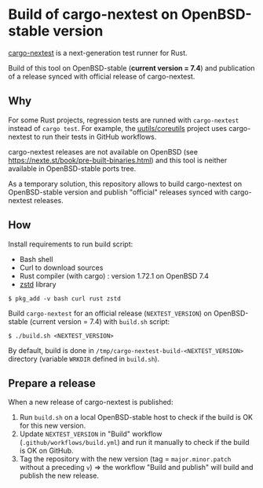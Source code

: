 # Build of cargo-nextest on OpenBSD-stable version

[cargo-nextest](https://github.com/nextest-rs/nextest) is a next-generation test runner for Rust.

Build of this tool on OpenBSD-stable (**current version = 7.4**) and publication
of a release synced with official release of cargo-nextest.

## Why

For some Rust projects, regression tests are runned with `cargo-nextest` instead
of `cargo test`. For example, the [uutils/coreutils](https://github.com/uutils/coreutils) project uses
cargo-nextest to run their tests in GitHub workflows.

cargo-nextest releases are not available on OpenBSD (see
https://nexte.st/book/pre-built-binaries.html) and this tool is neither
available in OpenBSD-stable ports tree.

As a temporary solution, this repository allows to build cargo-nextest on
OpenBSD-stable version and publish "official" releases synced with cargo-nextest
releases.

## How

Install requirements to run build script:

  * Bash shell
  * Curl to download sources
  * Rust compiler (with cargo) : version 1.72.1 on OpenBSD 7.4
  * [zstd](https://facebook.github.io/zstd/) library

```shell
$ pkg_add -v bash curl rust zstd
```

Build `cargo-nextest` for an official release (`NEXTEST_VERSION`) on
OpenBSD-stable (current version = 7.4) with `build.sh` script:

```shell
$ ./build.sh <NEXTEST_VERSION>
```

By default, build is done in `/tmp/cargo-nextest-build-<NEXTEST_VERSION>`
directory (variable `WRKDIR` defined in `build.sh`).

## Prepare a release

When a new release of cargo-nextest is published:

1. Run `build.sh` on a local OpenBSD-stable host to check if the build is OK for
   this new version.
2. Update `NEXTEST_VERSION` in "Build" workflow (`.github/workflows/build.yml`)
   and run it manually to check if the build is OK on GitHub.
3. Tag the repository with the new version (tag = `major.minor.patch` without a
   preceding `v`) => the workflow "Build and publish" will build and publish
   the new release.
